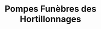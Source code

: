---
title: "Pompes Funèbres des Hortillonnages"
url: /rivery/pompes-funebres-des-hortillonnages/
shop: directeurs de funérailles
---